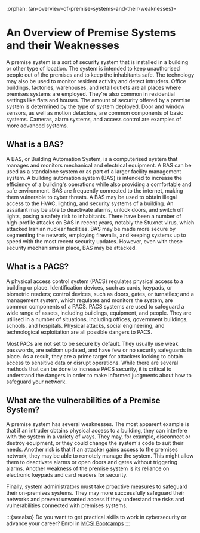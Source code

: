 :orphan:
(an-overview-of-premise-systems-and-their-weaknesses)=
# An Overview of Premise Systems and their Weaknesses
 
A premise system is a sort of security system that is installed in a building or other type of location. The system is intended to keep unauthorised people out of the premises and to keep the inhabitants safe. The technology may also be used to monitor resident activity and detect intruders. Office buildings, factories, warehouses, and retail outlets are all places where premises systems are employed. They're also common in residential settings like flats and houses. The amount of security offered by a premise system is determined by the type of system deployed. Door and window sensors, as well as motion detectors, are common components of basic systems. Cameras, alarm systems, and access control are examples of more advanced systems.

## What is a BAS?

A BAS, or Building Automation System, is a computerised system that manages and monitors mechanical and electrical equipment. A BAS can be used as a standalone system or as part of a larger facility management system. A building automation system (BAS) is intended to increase the efficiency of a building's operations while also providing a comfortable and safe environment. BAS are frequently connected to the internet, making them vulnerable to cyber threats. A BAS may be used to obtain illegal access to the HVAC, lighting, and security systems of a building. An assailant may be able to deactivate alarms, unlock doors, and switch off lights, posing a safety risk to inhabitants. There have been a number of high-profile attacks on BAS in recent years, notably the Stuxnet virus, which attacked Iranian nuclear facilities. BAS may be made more secure by segmenting the network, employing firewalls, and keeping systems up to speed with the most recent security updates. However, even with these security mechanisms in place, BAS may be attacked.

## What is a PACS?

A physical access control system (PACS) regulates physical access to a building or place. Identification devices, such as cards, keypads, or biometric readers; control devices, such as doors, gates, or turnstiles; and a management system, which regulates and monitors the system, are common components of a PACS. PACS systems are used to safeguard a wide range of assets, including buildings, equipment, and people. They are utilised in a number of situations, including offices, government buildings, schools, and hospitals. Physical attacks, social engineering, and technological exploitation are all possible dangers to PACS.

Most PACs are not set to be secure by default. They usually use weak passwords, are seldom updated, and have few or no security safeguards in place. As a result, they are a prime target for attackers looking to obtain access to sensitive data or disrupt operations. While there are several methods that can be done to increase PACS security, it is critical to understand the dangers in order to make informed judgments about how to safeguard your network.

## What are the vulnerabilities of a Premise System?

A premise system has several weaknesses. The most apparent example is that if an intruder obtains physical access to a building, they can interfere with the system in a variety of ways. They may, for example, disconnect or destroy equipment, or they could change the system's code to suit their needs. Another risk is that if an attacker gains access to the premises network, they may be able to remotely manage the system. This might allow them to deactivate alarms or open doors and gates without triggering alarms. Another weakness of the premise system is its reliance on electronic keypads and card readers for security.

Finally, system administrators must take proactive measures to safeguard their on-premises systems. They may more successfully safeguard their networks and prevent unwanted access if they understand the risks and vulnerabilities connected with premises systems.

:::{seealso}
Do you want to get practical skills to work in cybersecurity or advance your career? Enrol in [MCSI Bootcamps](https://www.mosse-institute.com/bootcamps.html)
:::